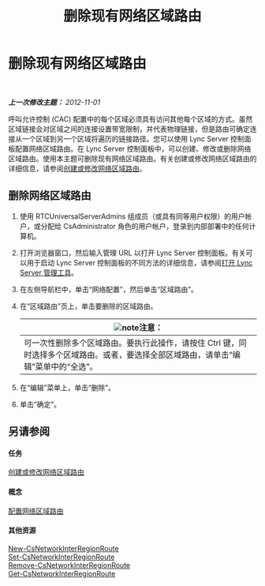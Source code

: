 ﻿---
title: 删除现有网络区域路由
TOCTitle: 删除现有网络区域路由
ms:assetid: 6256ff80-5f1e-48b4-928b-24aeb3c1a0e7
ms:mtpsurl: https://technet.microsoft.com/zh-cn/library/JJ688074(v=OCS.15)
ms:contentKeyID: 49888440
ms.date: 05/19/2016
mtps_version: v=OCS.15
ms.translationtype: HT
---

# 删除现有网络区域路由

 

_**上一次修改主题：** 2012-11-01_

呼叫允许控制 (CAC) 配置中的每个区域必须具有访问其他每个区域的方式。虽然区域链接会对区域之间的连接设置带宽限制，并代表物理链接，但是路由可确定连接从一个区域到另一个区域将遍历的链接路径。您可以使用 Lync Server 控制面板配置网络区域路由。在 Lync Server 控制面板中，可以创建、修改或删除网络区域路由。使用本主题可删除现有网络区域路由。有关创建或修改网络区域路由的详细信息，请参阅[创建或修改网络区域路由](lync-server-2013-creating-or-modifying-network-region-routes.md)。

## 删除网络区域路由

1.  使用 RTCUniversalServerAdmins 组成员（或具有同等用户权限）的用户帐户，或分配给 CsAdministrator 角色的用户帐户，登录到内部部署中的任何计算机。

2.  打开浏览器窗口，然后输入管理 URL 以打开 Lync Server 控制面板。有关可以用于启动 Lync Server 控制面板的不同方法的详细信息，请参阅[打开 Lync Server 管理工具](lync-server-2013-open-lync-server-administrative-tools.md)。

3.  在左侧导航栏中，单击“网络配置”，然后单击“区域路由”。

4.  在“区域路由”页上，单击要删除的区域路由。
    
    <table>
    <thead>
    <tr class="header">
    <th><img src="images/Dn783119.note(OCS.15).gif" title="note" alt="note" />注意：</th>
    </tr>
    </thead>
    <tbody>
    <tr class="odd">
    <td>可一次性删除多个区域路由。要执行此操作，请按住 Ctrl 键，同时选择多个区域路由。或者，要选择全部区域路由，请单击“编辑”菜单中的“全选”。</td>
    </tr>
    </tbody>
    </table>


5.  在“编辑”菜单上，单击“删除”。

6.  单击“确定”。

## 另请参阅

#### 任务

[创建或修改网络区域路由](lync-server-2013-creating-or-modifying-network-region-routes.md)  

#### 概念

[配置网络区域路由](https://technet.microsoft.com/zh-cn/library/gg133706\(v=ocs.15\))  

#### 其他资源

[New-CsNetworkInterRegionRoute](https://docs.microsoft.com/en-us/powershell/module/skype/New-CsNetworkInterRegionRoute)  
[Set-CsNetworkInterRegionRoute](set-csnetworkinterregionroute.md)  
[Remove-CsNetworkInterRegionRoute](remove-csnetworkinterregionroute.md)  
[Get-CsNetworkInterRegionRoute](get-csnetworkinterregionroute.md)

